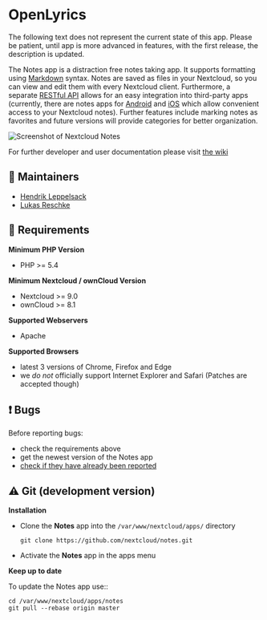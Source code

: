 # OpenLyrics

The following text does not represent the current state of this app. Please be patient, until app is more advanced in features, with the first release, the description is updated.

<!-- The following paragraph should be kept synchronized with the description in appinfo/info.xml -->
The Notes app is a distraction free notes taking app. It supports formatting using [Markdown](https://en.wikipedia.org/wiki/Markdown) syntax. Notes are saved as files in your Nextcloud, so you can view and edit them with every Nextcloud client. Furthermore, a separate [RESTful API](https://github.com/nextcloud/notes/wiki/API-0.2) allows for an easy integration into third-party apps (currently, there are notes apps for [Android](https://github.com/stefan-niedermann/nextcloud-notes) and [iOS](https://github.com/owncloud/notes-iOS-App) which allow convenient access to your Nextcloud notes). Further features include marking notes as favorites and future versions will provide categories for better organization.

![Screenshot of Nextcloud Notes](https://cloud.githubusercontent.com/assets/4741199/21027342/b70a6be2-bd90-11e6-9f12-eca46d6c505a.png)

For further developer and user documentation please visit [the wiki](https://github.com/nextcloud/notes/wiki)

## :busts_in_silhouette: Maintainers
- [Hendrik Leppelsack](https://github.com/Henni)
- [Lukas Reschke](https://github.com/LukasReschke)

## :link: Requirements
**Minimum PHP Version**
* PHP >= 5.4

**Minimum Nextcloud / ownCloud Version**
* Nextcloud >= 9.0
* ownCloud >= 8.1

**Supported Webservers**
* Apache

**Supported Browsers**
* latest 3 versions of Chrome, Firefox and Edge 
* we *do not* officially support Internet Explorer and Safari (Patches are accepted though)

## :exclamation: Bugs
Before reporting bugs:

* check the requirements above
* get the newest version of the Notes app
* [check if they have already been reported](https://github.com/nextcloud/notes/issues?state=open)


## :warning: Git (development version)

**Installation**

* Clone the **Notes** app into the `/var/www/nextcloud/apps/` directory

    `git clone https://github.com/nextcloud/notes.git`

* Activate the **Notes** app in the apps menu


**Keep up to date**

To update the Notes app use::

    cd /var/www/nextcloud/apps/notes
    git pull --rebase origin master
    

